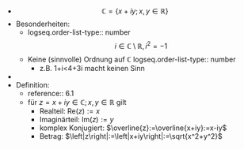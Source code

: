 - $$\mathbb{C}=\left\lbrace x+iy;x,y\in\mathbb{R}\right\rbrace$$
- Besonderheiten:
	- logseq.order-list-type:: number
	  $$i\in\mathbb{C}\setminus\mathbb{R},i^2=-1$$
	- Keine (sinnvolle) Ordnung auf $\mathbb{C}$
	  logseq.order-list-type:: number
		- z.B. 1+i<4+3i macht keinen Sinn
-
- Definition:
	- reference:: 6.1
	- für $z=x+iy\in\mathbb{C};x,y\in\mathbb{R}$ gilt
		- Realteil: $\text{Re}\left(z\right):=x$
		- Imaginärteil: $\text{Im}\left(z\right):=y$
		- komplex Konjugiert: $\overline{z}:=\overline{x+iy}:=x-iy$
		- Betrag: $\left|z\right|:=\left|x+iy\right|:=\sqrt{x^2+y^2}$